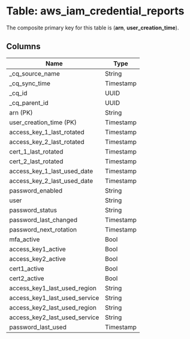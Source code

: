 # Table: aws_iam_credential_reports

The composite primary key for this table is (**arn**, **user_creation_time**).

## Columns

| Name          | Type          |
| ------------- | ------------- |
|_cq_source_name|String|
|_cq_sync_time|Timestamp|
|_cq_id|UUID|
|_cq_parent_id|UUID|
|arn (PK)|String|
|user_creation_time (PK)|Timestamp|
|access_key_1_last_rotated|Timestamp|
|access_key_2_last_rotated|Timestamp|
|cert_1_last_rotated|Timestamp|
|cert_2_last_rotated|Timestamp|
|access_key_1_last_used_date|Timestamp|
|access_key_2_last_used_date|Timestamp|
|password_enabled|String|
|user|String|
|password_status|String|
|password_last_changed|Timestamp|
|password_next_rotation|Timestamp|
|mfa_active|Bool|
|access_key1_active|Bool|
|access_key2_active|Bool|
|cert1_active|Bool|
|cert2_active|Bool|
|access_key1_last_used_region|String|
|access_key1_last_used_service|String|
|access_key2_last_used_region|String|
|access_key2_last_used_service|String|
|password_last_used|Timestamp|